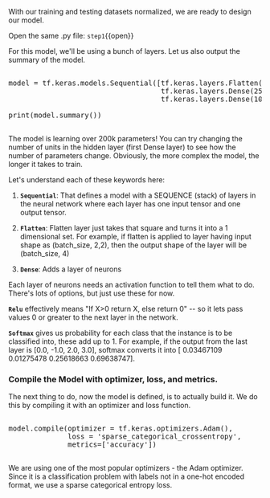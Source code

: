 
With our training and testing datasets normalized, we are ready to design our model. 

Open the same .py file: `step1`{{open}}

For this model, we'll be using a bunch of layers. Let us also output the summary of the model.

<pre class="file" data-filename="step1.py" data-target="append">

model = tf.keras.models.Sequential([tf.keras.layers.Flatten(input_shape=(28,28)), 
                                    tf.keras.layers.Dense(256, activation=tf.nn.relu), 
                                    tf.keras.layers.Dense(10, activation=tf.nn.softmax)])

print(model.summary())

</pre>

The model is learning over 200k parameters! You can try changing the number of units in the hidden layer (first Dense layer) to see how the number of parameters change. Obviously, the more complex the model, the longer it takes to train.

Let's understand each of these keywords here:

1. **`Sequential`**: That defines a model with a SEQUENCE (stack) of layers in the neural network where each layer has one input tensor and one output tensor.

2. **`Flatten`**: Flatten layer just takes that square and turns it into a 1 dimensional set. For example, if flatten is applied to layer having input shape as (batch_size, 2,2), then the output shape of the layer will be (batch_size, 4)

3. **`Dense`**: Adds a layer of neurons

Each layer of neurons needs an activation function to tell them what to do. There's lots of options, but just use these for now.

**`Relu`** effectively means "If X>0 return X, else return 0" -- so it lets pass values 0 or greater to the next layer in the network.

**`Softmax`** gives us probability for each class that the instance is to be classified into, these add up to 1. For example, if the output from the last layer is [0.0, -1.0, 2.0, 3.0], softmax converts it into [ 0.03467109  0.01275478  0.25618663  0.69638747].


### Compile the Model with optimizer, loss, and metrics.
The next thing to do, now the model is defined, is to actually build it. We do this by compiling it with an optimizer and loss function.

<pre class="file" data-filename="step1.py" data-target="append">

model.compile(optimizer = tf.keras.optimizers.Adam(),
              loss = 'sparse_categorical_crossentropy',
              metrics=['accuracy'])

</pre>

We are using one of the most popular optimizers - the Adam optimizer. Since it is a classification problem with labels not in a one-hot encoded format, we use a sparse categorical entropy loss.